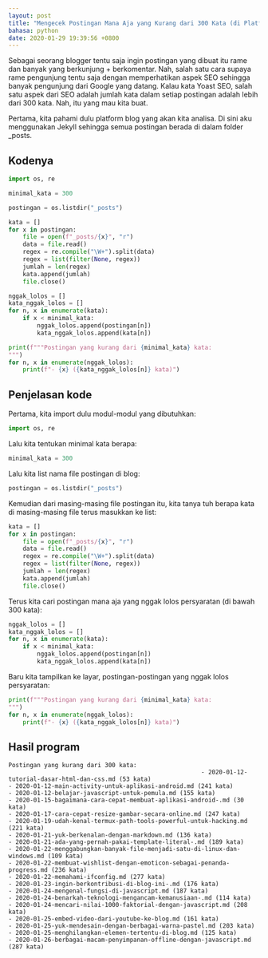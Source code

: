 ```yaml
---
layout: post
title: "Mengecek Postingan Mana Aja yang Kurang dari 300 Kata (di Platform Blog Jekyll)"
bahasa: python
date: 2020-01-29 19:39:56 +0800
---
```


Sebagai seorang blogger tentu saja ingin postingan yang dibuat itu rame dan banyak yang berkunjung + berkomentar. Nah, salah satu cara supaya rame pengunjung tentu saja dengan memperhatikan aspek SEO sehingga banyak pengunjung dari Google yang datang. Kalau kata Yoast SEO, salah satu aspek dari SEO adalah jumlah kata dalam setiap postingan adalah lebih dari 300 kata. Nah, itu yang mau kita buat.

Pertama, kita pahami dulu platform blog yang akan kita analisa. Di sini aku menggunakan Jekyll sehingga semua postingan berada di dalam folder _posts.

## Kodenya

```python
import os, re

minimal_kata = 300

postingan = os.listdir("_posts")

kata = []
for x in postingan:
    file = open(f"_posts/{x}", "r")
    data = file.read()
    regex = re.compile("\W+").split(data)
    regex = list(filter(None, regex))
    jumlah = len(regex)
    kata.append(jumlah)
    file.close()

nggak_lolos = []
kata_nggak_lolos = []
for n, x in enumerate(kata):
    if x < minimal_kata:
        nggak_lolos.append(postingan[n])
        kata_nggak_lolos.append(kata[n])

print(f"""Postingan yang kurang dari {minimal_kata} kata:
""")
for n, x in enumerate(nggak_lolos):
    print(f"- {x} ({kata_nggak_lolos[n]} kata)")
```

## Penjelasan kode

Pertama, kita import dulu modul-modul yang dibutuhkan:

```python
import os, re
```

Lalu kita tentukan minimal kata berapa:

```python
minimal_kata = 300
```

Lalu kita list nama file postingan di blog:

```python
postingan = os.listdir("_posts")
```

Kemudian dari masing-masing file postingan itu, kita tanya tuh berapa kata di masing-masing file terus masukkan ke list:

```python
kata = []
for x in postingan:
    file = open(f"_posts/{x}", "r")
    data = file.read()
    regex = re.compile("\W+").split(data)
    regex = list(filter(None, regex))
    jumlah = len(regex)
    kata.append(jumlah)
    file.close()
```

Terus kita cari postingan mana aja yang nggak lolos persyaratan (di bawah 300 kata):

```python
nggak_lolos = []
kata_nggak_lolos = []
for n, x in enumerate(kata):
    if x < minimal_kata:
        nggak_lolos.append(postingan[n])
        kata_nggak_lolos.append(kata[n])
```

Baru kita tampilkan ke layar, postingan-postingan yang nggak lolos persyaratan:

```python
print(f"""Postingan yang kurang dari {minimal_kata} kata:
""")
for n, x in enumerate(nggak_lolos):
    print(f"- {x} ({kata_nggak_lolos[n]} kata)")
```

## Hasil program

```
Postingan yang kurang dari 300 kata:
                                                      - 2020-01-12-tutorial-dasar-html-dan-css.md (53 kata)
- 2020-01-12-main-activity-untuk-aplikasi-android.md (241 kata)
- 2020-01-12-belajar-javascript-untuk-pemula.md (155 kata)
- 2020-01-15-bagaimana-cara-cepat-membuat-aplikasi-android-.md (30 kata)
- 2020-01-17-cara-cepat-resize-gambar-secara-online.md (247 kata)
- 2020-01-19-udah-kenal-termux-path-tools-powerful-untuk-hacking.md (221 kata)
- 2020-01-21-yuk-berkenalan-dengan-markdown.md (136 kata)
- 2020-01-21-ada-yang-pernah-pakai-template-literal-.md (189 kata)
- 2020-01-22-menggabungkan-banyak-file-menjadi-satu-di-linux-dan-windows.md (109 kata)
- 2020-01-22-membuat-wishlist-dengan-emoticon-sebagai-penanda-progress.md (236 kata)
- 2020-01-22-memahami-ifconfig.md (277 kata)
- 2020-01-23-ingin-berkontribusi-di-blog-ini-.md (176 kata)
- 2020-01-24-mengenal-fungsi-di-javascript.md (187 kata)
- 2020-01-24-benarkah-teknologi-mengancam-kemanusiaan-.md (114 kata)
- 2020-01-24-mencari-nilai-1000-faktorial-dengan-javascript.md (208 kata)
- 2020-01-25-embed-video-dari-youtube-ke-blog.md (161 kata)
- 2020-01-25-yuk-mendesain-dengan-berbagai-warna-pastel.md (203 kata)
- 2020-01-25-menghilangkan-elemen-tertentu-di-blog.md (125 kata)
- 2020-01-26-berbagai-macam-penyimpanan-offline-dengan-javascript.md (287 kata)
```